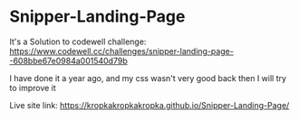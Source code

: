 # Snipper-Landing-Page

It's a Solution to codewell challenge: 
https://www.codewell.cc/challenges/snipper-landing-page--608bbe67e0984a001540d79b

I have done it a year ago, and my css wasn't very good back then
I will try to improve it

Live site link:
https://kropkakropkakropka.github.io/Snipper-Landing-Page/

